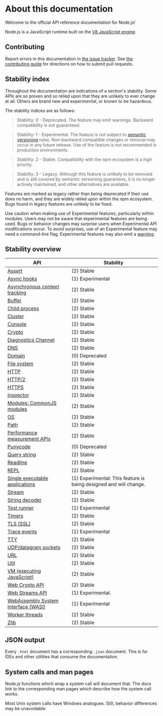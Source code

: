 # About this documentation

<!--introduced_in=v0.10.0-->

<!-- type=misc -->

Welcome to the official API reference documentation for Node.js!

Node.js is a JavaScript runtime built on the [V8 JavaScript engine][].

## Contributing

Report errors in this documentation in [the issue tracker][]. See
[the contributing guide][] for directions on how to submit pull requests.

## Stability index

<!--type=misc-->

Throughout the documentation are indications of a section's stability. Some APIs
are so proven and so relied upon that they are unlikely to ever change at all.
Others are brand new and experimental, or known to be hazardous.

The stability indices are as follows:

> Stability: 0 - Deprecated. The feature may emit warnings. Backward
> compatibility is not guaranteed.

<!-- separator -->

> Stability: 1 - Experimental. The feature is not subject to
> [semantic versioning][] rules. Non-backward compatible changes or removal may
> occur in any future release. Use of the feature is not recommended in
> production environments.

<!-- separator -->

> Stability: 2 - Stable. Compatibility with the npm ecosystem is a high
> priority.

<!-- separator -->

> Stability: 3 - Legacy. Although this feature is unlikely to be removed and is
> still covered by semantic versioning guarantees, it is no longer actively
> maintained, and other alternatives are available.

Features are marked as legacy rather than being deprecated if their use does no
harm, and they are widely relied upon within the npm ecosystem. Bugs found in
legacy features are unlikely to be fixed.

Use caution when making use of Experimental features, particularly within
modules. Users may not be aware that experimental features are being used.
Bugs or behavior changes may surprise users when Experimental API
modifications occur. To avoid surprises, use of an Experimental feature may need
a command-line flag. Experimental features may also emit a [warning][].

## Stability overview

<!-- STABILITY_OVERVIEW_SLOT_BEGIN -->
| API | Stability |
| --- | --------- |
| [Assert](assert.html) | (2) Stable |
| [Async hooks](async_hooks.html) | (1) Experimental |
| [Asynchronous context tracking](async_context.html) | (2) Stable |
| [Buffer](buffer.html) | (2) Stable |
| [Child process](child_process.html) | (2) Stable |
| [Cluster](cluster.html) | (2) Stable |
| [Console](console.html) | (2) Stable |
| [Crypto](crypto.html) | (2) Stable |
| [Diagnostics Channel](diagnostics_channel.html) | (2) Stable |
| [DNS](dns.html) | (2) Stable |
| [Domain](domain.html) | (0) Deprecated |
| [File system](fs.html) | (2) Stable |
| [HTTP](http.html) | (2) Stable |
| [HTTP/2](http2.html) | (2) Stable |
| [HTTPS](https.html) | (2) Stable |
| [Inspector](inspector.html) | (2) Stable |
| [Modules: CommonJS modules](modules.html) | (2) Stable |
| [OS](os.html) | (2) Stable |
| [Path](path.html) | (2) Stable |
| [Performance measurement APIs](perf_hooks.html) | (2) Stable |
| [Punycode](punycode.html) | (0) Deprecated |
| [Query string](querystring.html) | (2) Stable |
| [Readline](readline.html) | (2) Stable |
| [REPL](repl.html) | (2) Stable |
| [Single executable applications](single-executable-applications.html) | (1) Experimental: This feature is being designed and will change. |
| [Stream](stream.html) | (2) Stable |
| [String decoder](string_decoder.html) | (2) Stable |
| [Test runner](test.html) | (1) Experimental |
| [Timers](timers.html) | (2) Stable |
| [TLS (SSL)](tls.html) | (2) Stable |
| [Trace events](tracing.html) | (1) Experimental |
| [TTY](tty.html) | (2) Stable |
| [UDP/datagram sockets](dgram.html) | (2) Stable |
| [URL](url.html) | (2) Stable |
| [Util](util.html) | (2) Stable |
| [VM (executing JavaScript)](vm.html) | (2) Stable |
| [Web Crypto API](webcrypto.html) | (2) Stable |
| [Web Streams API](webstreams.html) | (1) Experimental. |
| [WebAssembly System Interface (WASI)](wasi.html) | (1) Experimental |
| [Worker threads](worker_threads.html) | (2) Stable |
| [Zlib](zlib.html) | (2) Stable |
<!-- STABILITY_OVERVIEW_SLOT_END -->

## JSON output

<!-- YAML
added: v0.6.12
-->

Every `.html` document has a corresponding `.json` document. This is for IDEs
and other utilities that consume the documentation.

## System calls and man pages

Node.js functions which wrap a system call will document that. The docs link
to the corresponding man pages which describe how the system call works.

Most Unix system calls have Windows analogues. Still, behavior differences may
be unavoidable.

[V8 JavaScript engine]: https://v8.dev/
[semantic versioning]: https://semver.org/
[the contributing guide]: https://github.com/nodejs/node/blob/HEAD/CONTRIBUTING.md
[the issue tracker]: https://github.com/nodejs/node/issues/new
[warning]: process.md#event-warning
